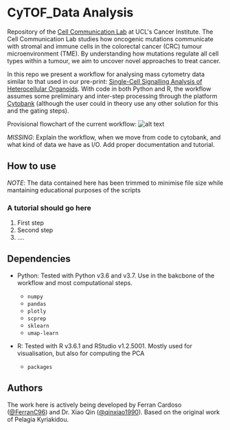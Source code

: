 # CyTOF_Data Analysis

Repository of the [Cell Communication Lab](http://tape-lab.com/) at UCL's Cancer Institute. The Cell Communication Lab studies how oncogenic mutations communicate with stromal and immune cells in the colorectal cancer (CRC) tumour microenvironment (TME). By understanding how mutations regulate all cell types within a tumour, we aim to uncover novel approaches to treat cancer.

In this repo we present a workflow for analysing mass cytometry data similar to that used in our pre-print: [Single-Cell Signalling Analysis of Heterocellular Organoids](https://www.biorxiv.org/content/10.1101/659896v2). With code in both Python and R, the workflow assumes some preliminary and inter-step processing through the platform [Cytobank](https://cytobank.org/) (although the user could in theory use any other solution for this and the gating steps).

Provisional flowchart of the current workflow:
![alt text][Overview]

[Overview]: https://github.com/TAPE-Lab/CyTOF_DataAnalysis/blob/master/figs/provisional_Flowchart.png "Overview of cell identification"

*MISSING*: Explain the workflow, when we move from code to cytobank, and what kind of data we have as I/O. Add proper documentation and tutorial.

## How to use

*NOTE*: The data contained here has been trimmed to minimise file size while mantaining educational purposes of the scripts

### A tutorial should go here

1. First step
2. Second step
3. ....

## Dependencies

* Python: Tested with Python v3.6 and v3.7. Use in the bakcbone of the workflow and most computational steps.
    * `numpy`
    * `pandas`
    * `plotly`
    * `scprep`
    * `sklearn`
    * `umap-learn`

* R: Tested with R v3.6.1 and RStudio v1.2.5001. Mostly used for visualisation, but also for computing the PCA
    * `packages`

## Authors

The work here is actively being developed by Ferran Cardoso ([@FerranC96](https://github.com/FerranC96)) and Dr. Xiao Qin ([@qinxiao1990](https://github.com/qinxiao1990)). Based on the original work of Pelagia Kyriakidou.
